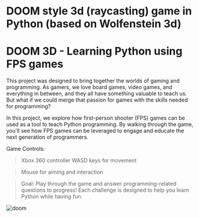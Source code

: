 # DOOM style 3d (raycasting) game in Python (based on Wolfenstein 3d)

# DOOM 3D - Learning Python using FPS games

This project was designed to bring together the worlds of gaming and programming. As gamers, we love board games, video games, and everything in between, and they all have something valuable to teach us. But what if we could merge that passion for games with the skills needed for programming?

In this project, we explore how first-person shooter (FPS) games can be used as a tool to teach Python programming. By walking through the game, you'll see how FPS games can be leveraged to engage and educate the next generation of programmers.

Game Controls:

> Xbox 360 controller
> WASD keys for movement

> Mouse for aiming and interaction

>Goal: Play through the game and answer programming-related questions to progress! Each challenge is designed to help you learn Python while having fun.

![doom](sreenshots/0.jpg)

